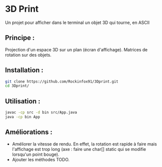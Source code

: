 # 3D Print

Un projet pour afficher dans le terminal un objet 3D qui tourne, en ASCII

## Principe :

Projection d'un espace 3D sur un plan (écran d'affichage).
Matrices de rotation sur des objets.

## Installation :

```sh
git clone https://github.com/Rockinfox91/3Dprint.git
cd 3Dprint/
```

## Utilisation :

```sh
javac -cp src -d bin src/App.java
java -cp bin App
```

## Améliorations : 

- Améliorer la vitesse de rendu. En effet, la rotation est rapide à faire mais l'affichage est trop long (axe : faire une char[] static qui se modifie lorsqu'un point bouge).
- Ajouter les méthodes TODO.
